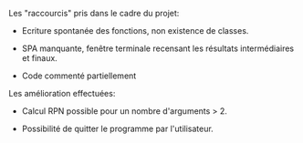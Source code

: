 Les "raccourcis" pris dans le cadre du projet:

  - Ecriture spontanée des fonctions, non existence de classes. 
  
  - SPA manquante, fenêtre terminale recensant les résultats intermédiaires et finaux.
  
  - Code commenté partiellement
  
Les amélioration effectuées:

  - Calcul RPN possible pour un nombre d'arguments > 2. 
  
  - Possibilité de quitter le programme par l'utilisateur.
